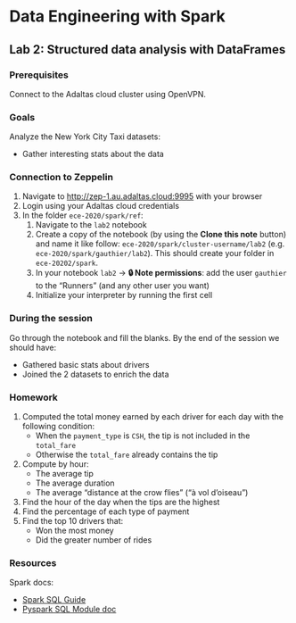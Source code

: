 # Data Engineering with Spark

## Lab 2: Structured data analysis with DataFrames

### Prerequisites

Connect to the Adaltas cloud cluster using OpenVPN.

### Goals

Analyze the New York City Taxi datasets:

- Gather interesting stats about the data

### Connection to Zeppelin

1. Navigate to http://zep-1.au.adaltas.cloud:9995 with your browser
2. Login using your Adaltas cloud credentials
3. In the folder `ece-2020/spark/ref`:
   1. Navigate to the `lab2` notebook
   2. Create a copy of the notebook (by using the **Clone this note** button) and name it like follow: `ece-2020/spark/cluster-username/lab2` (e.g. `ece-2020/spark/gauthier/lab2`). This should create your folder in `ece-20202/spark`.
   3. In your notebook `lab2` → **🔒 Note permissions**: add the user `gauthier` to the “Runners” (and any other user you want)
   4. Initialize your interpreter by running the first cell

### During the session

Go through the notebook and fill the blanks. By the end of the session we should have:

- Gathered basic stats about drivers
- Joined the 2 datasets to enrich the data

### Homework

1. Computed the total money earned by each driver for each day with the following condition:
   - When the `payment_type` is `CSH`, the tip is not included in the `total_fare`
   - Otherwise the `total_fare` already contains the tip
2. Compute by hour:
   - The average tip
   - The average duration
   - The average “distance at the crow flies” (“à vol d’oiseau”)
3. Find the hour of the day when the tips are the highest
4. Find the percentage of each type of payment
5. Find the top 10 drivers that:
   - Won the most money
   - Did the greater number of rides

### Resources

Spark docs:

- [Spark SQL Guide](http://spark.apache.org/docs/latest/sql-programming-guide.html)
- [Pyspark SQL Module doc](https://spark.apache.org/docs/latest/api/python/pyspark.sql.html)

